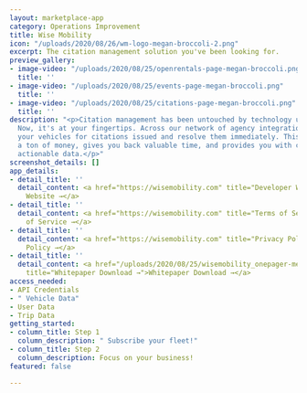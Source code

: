 ```yaml
---
layout: marketplace-app
category: Operations Improvement
title: Wise Mobility
icon: "/uploads/2020/08/26/wm-logo-megan-broccoli-2.png"
excerpt: The citation management solution you've been looking for.
preview_gallery:
- image-video: "/uploads/2020/08/25/openrentals-page-megan-broccoli.png"
  title: ''
- image-video: "/uploads/2020/08/25/events-page-megan-broccoli.png"
  title: ''
- image-video: "/uploads/2020/08/25/citations-page-megan-broccoli.png"
  title: ''
description: "<p>Citation management has been untouched by technology until Wise Mobility.
  Now, it's at your fingertips. Across our network of agency integrations, we monitor
  your vehicles for citations issued and resolve them immediately. This saves you
  a ton of money, gives you back valuable time, and provides you with consistent,
  actionable data.</p>"
screenshot_details: []
app_details:
- detail_title: ''
  detail_content: <a href="https://wisemobility.com" title="Developer Website →">Developer
    Website →</a>
- detail_title: ''
  detail_content: <a href="https://wisemobility.com" title="Terms of Service →">Terms
    of Service →</a>
- detail_title: ''
  detail_content: <a href="https://wisemobility.com" title="Privacy Policy →">Privacy
    Policy →</a>
- detail_title: ''
  detail_content: <a href="/uploads/2020/08/25/wisemobility_onepager-megan-broccoli.pdf"
    title="Whitepaper Download →">Whitepaper Download →</a>
access_needed:
- API Credentials
- " Vehicle Data"
- User Data
- Trip Data
getting_started:
- column_title: Step 1
  column_description: " Subscribe your fleet!"
- column_title: Step 2
  column_description: Focus on your business!
featured: false

---
```

